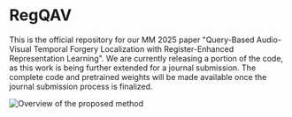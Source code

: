 # RegQAV
This is the official repository for our MM 2025 paper "Query-Based Audio-Visual Temporal Forgery Localization with Register-Enhanced Representation Learning".
We are currently releasing a portion of the code, as this work is being further extended for a journal submission. The complete code and pretrained weights will be made available once the journal submission process is finalized.

![Overview of the proposed method](assets/overall.png)
